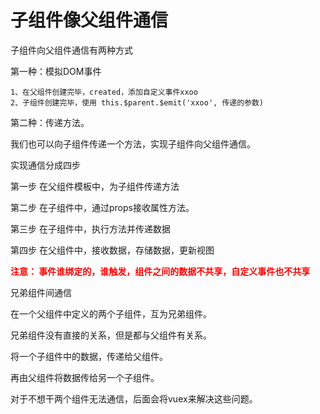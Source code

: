# 子组件像父组件通信 

子组件向父组件通信有两种方式

第一种：模拟DOM事件

```
1、在父组件创建完毕，created，添加自定义事件xxoo
2、子组件创建完毕，使用 this.$parent.$emit('xxoo', 传递的参数)
```

第二种：传递方法。

我们也可以向子组件传递一个方法，实现子组件向父组件通信。

实现通信分成四步

第一步 在父组件模板中，为子组件传递方法

第二步 在子组件中，通过props接收属性方法。

第三步 在子组件中，执行方法并传递数据

第四步 在父组件中，接收数据，存储数据，更新视图

<b style="color:red;">注意： 事件谁绑定的，谁触发，组件之间的数据不共享，自定义事件也不共享</b>

兄弟组件间通信

在一个父组件中定义的两个子组件，互为兄弟组件。

兄弟组件没有直接的关系，但是都与父组件有关系。

将一个子组件中的数据，传递给父组件。

再由父组件将数据传给另一个子组件。

对于不想干两个组件无法通信，后面会将vuex来解决这些问题。